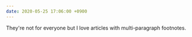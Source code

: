 ```yaml
---
date: 2020-05-25 17:06:00 +0900
---
```


They're not for everyone but I love articles with multi-paragraph footnotes.

